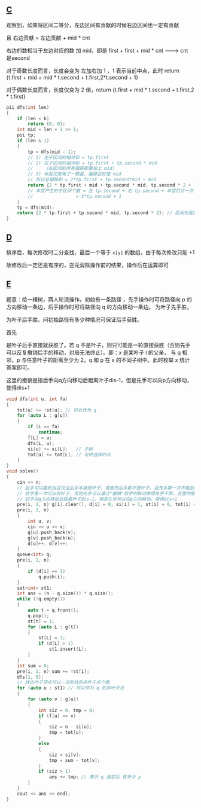 ## [C](https://codeforces.com/contest/2053/problem/C)

观察到，如果将区间二等分，左边区间有贡献的时候右边区间也一定有贡献

且 右边贡献 = 左边贡献 + mid *  cnt

右边的数相当于左边对应的数 加 mid，即是 first + first + mid * cnt ---> cnt 是second

对于奇数长度而言，长度会变为 左加右加 1 ，1 表示当前中点，此时 return {t.first + mid + mid * t.second + t.first,2*t.second + 1}

对于偶数长度而言，长度仅变为 2 倍，return {t.first + mid * t.second + t.first,2 * t.first}

```cpp
pii dfs(int len)
{
	if (len < k)
		return {0, 0};
	int mid = len + 1 >> 1;
	pii tp;
	if (len & 1)
	{
		tp = dfs(mid - 1);
		// 1) 左子区间的相对和 = tp.first
		// 2) 右子区间的相对和 = tp.first + tp.second * mid
		//    （右区间的所有偏移都要加上 mid）
		// 3) 本层又聚焦了一颗星，偏移正好是 mid
		// 所以总偏移和 = 2*tp.first + tp.second*mid + mid
		return {2 * tp.first + mid + tp.second * mid, tp.second * 2 + 1}; // 右边的偏移量等于左边对应的加mid，个数是second 故总和为。。。
		// 本层产生的子区间个数 = 左 tp.second + 右 tp.second + 本层打点一次
		//                = 2*tp.second + 1
	}
	tp = dfs(mid);
	return {2 * tp.first + tp.second * mid, tp.second * 2}; // 区间长度是偶数，个数不会加一，等于左加右个数
}
```



## [D](https://codeforces.com/contest/2053/problem/D)

排序后，每次修改时二分查找，最后一个等于 `x[y]` 的数组，由于每次修改只能 +1 

故修改后一定还是有序的，逆元消除操作前的结果，操作后在运算即可



## [E](https://codeforces.com/contest/2053/problem/E)

题意：给一棵树，两人轮流操作。初始有一条路径 ，先手操作时可将路径向 p  的方向移动一条边，后手操作时可将路径向 q 的方向移动一条边。 为叶子先手胜，

 为叶子后手胜。问初始路径有多少种情况可保证后手获胜。

首先 

 是叶子后手直接就获胜了。若 q 不是叶子，则只可能是一轮直接获胜（否则先手可以反复撤销后手的移动，对局无法终止）。即：x 是某叶子 l 的父亲， 与 q 相邻，p 与任意叶子的距离至少为 2，q 和 p 在 x 的不同子树中。此时枚举 x 统计答案即可。

这里的撤销是指后手向q方向移动后距离叶子dis-1，但是先手可以向p方向移动，使得dis+1

```cpp
void dfs(int u, int fa)
{
    tot[u] += !st[u]; // 可以作为 q
    for (auto L : g[u])
    {
        if (L == fa)
            continue;
        f[L] = u;
        dfs(L, u);
        si[u] += si[L];   // 子树
        tot[u] += tot[L]; // 可供选择的点
    }
}
void solve()
{
    cin >> n;
    // 后手可以胜利当且仅当后手本身是叶子，或者先后手都不是叶子，且先手第一次不能到叶子
    // 后手第一次可以到叶子，否则先手可以通过"撤销"后手的移动使得先手不败，这里的撤销是指，
    // 后手向q方向移动后距离叶子dis-1，但是先手可以向p方向移动，使得dis+1
    pre(i, 1, n) g[i].clear(), d[i] = 0, si[i] = 1, st[i] = 0, tot[i] = 0, f[i] = i;
    pre(i, 2, n)
    {
        int u, v;
        cin >> u >> v;
        g[u].push_back(v);
        g[v].push_back(u);
        d[u]++, d[v]++;
    }
    queue<int> q;
    pre(i, 1, n)
    {
        if (d[i] == 1)
            q.push(i);
    }
    set<int> st1;
    int ans = (n - q.size()) * q.size();
    while (!q.empty())
    {
        auto t = q.front();
        q.pop();
        st[t] = 1;
        for (auto L : g[t])
        {
            st[L] = 1;
            if (d[L] > 1)
                st1.insert(L);
        }
    }
    int sum = 0;
    pre(i, 1, n) sum += !st[i];
    dfs(1, 0);
    // 找出叶子顶点可以一次到达的非叶子点个数
    for (auto u : st1) // 可以作为 q 的非叶子点
    {
        for (auto v : g[u])
        {
            int siz = 0, tmp = 0;
            if (f[u] == v)
            {
                siz = n - si[u];
                tmp = tot[u];
            }
            else
            {
                siz = si[v];
                tmp = sum - tot[v];
            }
            if (siz > 1)
                ans += tmp; // 表示 q 选定后 有多少 p
        }
    }
    cout << ans << endl;
}
```

